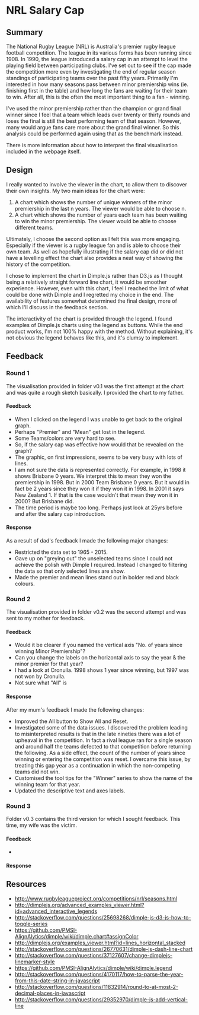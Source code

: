 # NRL Salary Cap

## Summary
The National Rugby League (NRL) is Australia's premier rugby league football competition. The league in its various forms has been running since 1908. In 1990, the league introduced a salary cap in an attempt to level the playing field between participating clubs. I've set out to see if the cap made the competition more even by investigating the end of regular season standings of participating teams over the past fifty years. Primarily I'm interested in how many seasons pass between minor premiership wins (ie. finishing first in the table) and how long the fans are waiting for their team to win.  After all, this is the often the most important thing to a fan - winning.

I've used the minor premiership rather than the champion or grand final winner since I feel that a team which leads over twenty or thirty rounds and loses the final is still the best performing team of that season. However, many would argue fans care more about the grand final winner. So this analysis could be performed again using that as the benchmark instead.

There is more information about how to interpret the final visualisation included in the webpage itself.

## Design
I really wanted to involve the viewer in the chart, to allow them to discover their own insights.  My two main ideas for the chart were:

1. A chart which shows the number of unique winners of the minor premiership in the last n years. The viewer would be able to choose n.
2. A chart which shows the number of years each team has been waiting to win the minor premiership. The viewer would be able to choose different teams.

Ultimately, I choose the second option as I felt this was more engaging. Especially if the viewer is a rugby league fan and is able to choose their own team.  As well as hopefully illustrating if the salary cap did or did not have a levelling effect the chart also provides a neat way of showing the history of the competition.

I chose to implement the chart in Dimple.js rather than D3.js as I thought being a relatively straight forward line chart, it would be smoother experience.  However, even with this chart, I feel I reached the limit of what could be done with Dimple and I regretted my choice in the end.  The availability of features somewhat determined the final design, more of which I'll discuss in the feedback section.

The interactivity of the chart is provided through the legend. I found examples of Dimple.js charts using the legend as buttons. While the end product works, I'm not 100% happy with the method. Without explaining, it's not obvious the legend behaves like this, and it's clumsy to implement.

## Feedback
### Round 1
The visualisation provided in folder v0.1 was the first attempt at the chart and was quite a rough sketch basically. I provided the chart to my father.

#### Feedback
* When I clicked on the legend I was unable to get back to the original graph.
* Perhaps "Premier" and "Mean" get lost in the legend.
* Some Teams/colors are very hard to see.
* So, if the salary cap was effective how would that be revealed on the graph?
* The graphic, on first impressions, seems to be very busy with lots of lines.
* I am not sure the data is represented correctly. For example, in 1998 it shows Brisbane 0 years.  We interpret this to mean they won the premiership in 1998.
But in 2000 Team Brisbane 0 years. But it would in fact be 2 years since they won it if they won it in 1998.
In 2001 it says New Zealand 1. If that is the case wouldn't that mean they won it in 2000?  But Brisbane did.
* The time period is maybe too long. Perhaps just look at 25yrs before and after the salary cap introduction.

#### Response
As a result of dad's feedback I made the following major changes:
* Restricted the data set to 1965 - 2015.
* Gave up on "greying out" the unselected teams since I could not achieve the polish with Dimple I required. Instead I changed to filtering the data so that only selected lines are show.
* Made the premier and mean lines stand out in bolder red and black colours.

### Round 2
The visualisation provided in folder v0.2 was the second attempt and was sent to my mother for feedback.

#### Feedback
* Would it be clearer if you named the vertical axis "No. of years since winning Minor Premiership"?
* Can you change the labels on the horizontal axis to say the year & the minor premier for that year?
* I had a look at Cronulla. 1998 shows 1 year since winning, but 1997 was not won by Cronulla.
* Not sure what "All" is

#### Response
After my mum's feedback I made the following changes:
* Improved the All button to Show All and Reset.
* Investigated some of the data issues. I discovered the problem leading to misinterpreted results is that in the late nineties there was a lot of upheaval in the competition. In fact a rival league ran for a single season and around half the teams defected to that competition before returning the following. As a side effect, the count of the number of years since winning or entering the competition was reset. I overcame this issue, by treating this gap year as a continuation in which the non-competing teams did not win.
* Customised the tool tips for the "Winner" series to show the name of the winning team for that year.
* Updated the descriptive text and axes labels.

### Round 3
Folder v0.3 contains the third version for which I sought feedback. This time, my wife was the victim.

#### Feedback
*

#### Response

## Resources
* http://www.rugbyleagueproject.org/competitions/nrl/seasons.html
* http://dimplejs.org/advanced_examples_viewer.html?id=advanced_interactive_legends
* http://stackoverflow.com/questions/25698268/dimple-js-d3-js-how-to-toggle-series
* https://github.com/PMSI-AlignAlytics/dimple/wiki/dimple.chart#assignColor
* http://dimplejs.org/examples_viewer.html?id=lines_horizontal_stacked
* http://stackoverflow.com/questions/26770631/dimple-js-dash-line-chart
* http://stackoverflow.com/questions/37127607/change-dimplejs-linemarker-style
* https://github.com/PMSI-AlignAlytics/dimple/wiki/dimple.legend
* http://stackoverflow.com/questions/4170117/how-to-parse-the-year-from-this-date-string-in-javascript
* http://stackoverflow.com/questions/11832914/round-to-at-most-2-decimal-places-in-javascript
* http://stackoverflow.com/questions/29352970/dimple-js-add-vertical-line